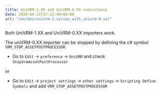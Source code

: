 ```yaml
---
title: UniVRM-1.XX and UniVRM-0.XX coexistence
date: 2020-04-21T17:12:49+09:00
url: "/en/dev/univrm-1.xx/use_with_univrm-0.xx/"
---
```


Both UniVRM-1.XX and UniVRM-0.XX importers work.

The uniVRM-0.XX importer can be stopped by defining the c# symbol `VRM_STOP_ASSETPOSTPROCESSOR`

* Go to `Edit` -> `preference` -> `UniVRM` and check `StopVrmAssetPostProcessor`

or

* Go to `Edit` -> `project settings` -> `other settings` -> `Scripting Define Symbols` and add `VRM_STOP_ASSETPOSTPROCESSOR`

